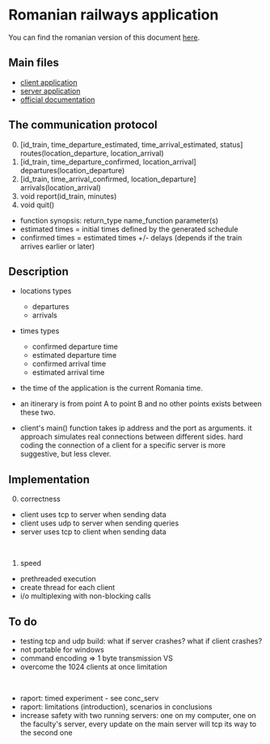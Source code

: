 # Romanian railways application

You can find the romanian version of this document [here](./docs/README_RO.md).

## Main files

- [client application](./client.c)
- [server application](./server.c)
- [official documentation](./docs/rr_raport.pdf)

## The communication protocol

0. [id_train, time_departure_estimated, time_arrival_estimated, status] routes(location_departure, location_arrival)
1. [id_train, time_departure_confirmed, location_arrival] departures(location_departure)
2. [id_train, time_arrival_confirmed, location_departure] arrivals(location_arrival)
3. void report(id_train, minutes)
4. void quit()

- function synopsis: return_type name_function parameter(s)
- estimated times = initial times defined by the generated schedule
- confirmed times = estimated times +/- delays (depends if the train arrives earlier or later)

## Description

- locations types
    - departures
    - arrivals

- times types
    - confirmed departure time
    - estimated departure time
    - confirmed arrival time
    - estimated arrival time

- the time of the application is the current Romania time.
- an itinerary is from point A to point B and no other points exists between these two.
- client's main() function takes ip address and the port as arguments. it approach simulates real connections between different sides. hard coding the connection of a client for a specific server is more suggestive, but less clever.

## Implementation

0. correctness

- client uses tcp to server when sending data
- client uses udp to server when sending queries
- server uses tcp to client when sending data

<br>

1. speed
	
- prethreaded execution
- create thread for each client
- i/o multiplexing with non-blocking calls

## To do

- testing tcp and udp build: what if server crashes? what if client crashes?
- not portable for windows
- command encoding => 1 byte transmission VS
- overcome the 1024 clients at once limitation

<br>

- raport: timed experiment - see conc_serv
- raport: limitations (introduction), scenarios in conclusions
- increase safety with two running servers: one on my computer, one on the faculty's server, every update on the main server will tcp its way to the second one
